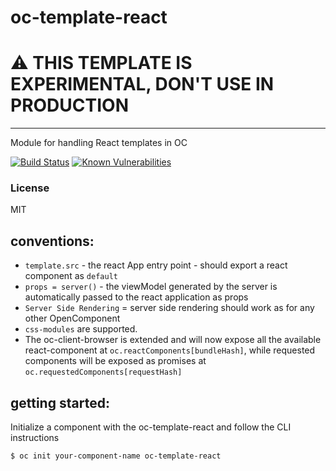 oc-template-react
=================

# ⚠️  THIS TEMPLATE IS EXPERIMENTAL, DON'T USE IN PRODUCTION

***

Module for handling React templates in OC

[![Build Status](https://secure.travis-ci.org/opencomponents/oc-template-react.png?branch=master)](http://travis-ci.org/opencomponents/oc-template-react)
[![Known Vulnerabilities](https://snyk.io/test/github/opencomponents/oc-template-react/badge.svg)](https://snyk.io/test/github/opencomponents/oc-template-react)

### License
MIT

## conventions:
- `template.src` - the react App entry point -  should export a react component as `default`
- `props = server()` - the viewModel generated by the server is automatically passed to the react application as props
- `Server Side Rendering` = server side rendering should work as for any other OpenComponent
- `css-modules` are supported.
- The oc-client-browser is extended and will now expose all the available react-component at `oc.reactComponents[bundleHash]`, while requested components will be exposed as promises at `oc.requestedComponents[requestHash]`

## getting started:

Initialize a component with the oc-template-react and follow the CLI instructions

```
$ oc init your-component-name oc-template-react
```
